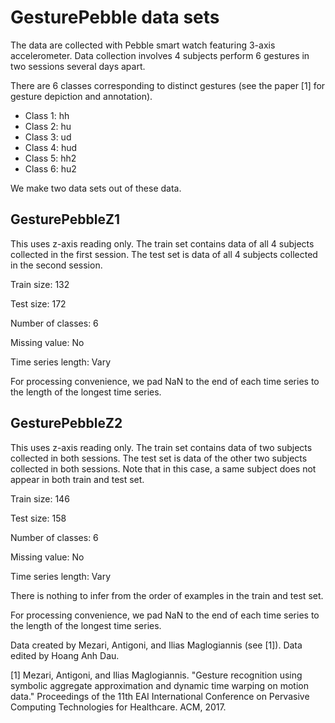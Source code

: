 # GesturePebble data sets

The data are collected with Pebble smart watch featuring 3-axis accelerometer. Data collection involves 4 subjects perform 6 gestures in two sessions several days apart. 

There are 6 classes corresponding to distinct gestures (see the paper [1] for gesture depiction and annotation).

- Class 1: hh
- Class 2: hu
- Class 3: ud
- Class 4: hud
- Class 5: hh2
- Class 6: hu2

We make two data sets out of these data.

## GesturePebbleZ1

This uses z-axis reading only. The train set contains data of all 4 subjects collected in the first session. The test set is data of all 4 subjects collected in the second session. 

Train size: 132

Test size: 172

Number of classes: 6

Missing value: No

Time series length: Vary

For processing convenience, we pad NaN to the end of each time series to the length of the longest time series.

## GesturePebbleZ2 

This uses z-axis reading only. The train set contains data of two subjects collected in both sessions. The test set is data of the other two subjects collected in both sessions. Note that in this case, a same subject does not appear in both train and test set. 

Train size: 146

Test size: 158

Number of classes: 6

Missing value: No

Time series length: Vary

There is nothing to infer from the order of examples in the train and test set.

For processing convenience, we pad NaN to the end of each time series to the length of the longest time series.

Data created by Mezari, Antigoni, and Ilias Maglogiannis (see [1]). Data edited by Hoang Anh Dau. 

[1] Mezari, Antigoni, and Ilias Maglogiannis. "Gesture recognition using symbolic aggregate approximation and dynamic time warping on motion data." Proceedings of the 11th EAI International Conference on Pervasive Computing Technologies for Healthcare. ACM, 2017.
